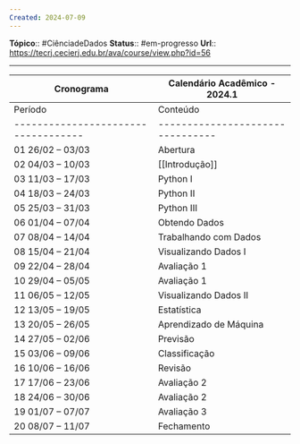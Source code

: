 ```yaml
---
Created: 2024-07-09
---
```

**Tópico**:: #CiênciadeDados
**Status**:: #em-progresso 
**Url**:: https://tecrj.cecierj.edu.br/ava/course/view.php?id=56

--- 
| Cronograma                        | Calendário Acadêmico - 2024.1 |
|-----------------------------------|--------------------------------|
| Período                           | Conteúdo                       |
|-----------------------------------|--------------------------------|
| 01 26/02 – 03/03                  | Abertura                       |
| 02 04/03 – 10/03                  | [[Introdução]]                     |
| 03 11/03 – 17/03                  | Python I                       |
| 04 18/03 – 24/03                  | Python II                      |
| 05 25/03 – 31/03                  | Python III                     |
| 06 01/04 – 07/04                  | Obtendo Dados                  |
| 07 08/04 – 14/04                  | Trabalhando com Dados          |
| 08 15/04 – 21/04                  | Visualizando Dados I           |
| 09 22/04 – 28/04                  | Avaliação 1                    |
| 10 29/04 – 05/05                  | Avaliação 1                    |
| 11 06/05 – 12/05                  | Visualizando Dados II          |
| 12 13/05 – 19/05                  | Estatística                    |
| 13 20/05 – 26/05                  | Aprendizado de Máquina         |
| 14 27/05 – 02/06                  | Previsão                       |
| 15 03/06 – 09/06                  | Classificação                  |
| 16 10/06 – 16/06                  | Revisão                        |
| 17 17/06 – 23/06                  | Avaliação 2                    |
| 18 24/06 – 30/06                  | Avaliação 2                    |
| 19 01/07 – 07/07                  | Avaliação 3                    |
| 20 08/07 – 11/07                  | Fechamento                     |    



